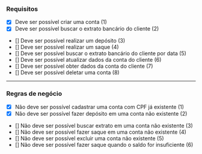 ### Requisitos

- [x] Deve ser possível criar uma conta (1)
- [x] Deve ser possível buscar o extrato bancário do cliente (2)
- [] Deve ser possível realizar um depósito (3)
- [] Deve ser possível realizar um saque (4)
- [] Deve ser possível buscar o extrato bancário do cliente por data (5)
- [] Deve ser possível atualizar dados da conta do cliente (6)
- [] Deve ser possível obter dados da conta do cliente (7)
- [] Deve ser possível deletar uma conta (8)

---

### Regras de negócio

- [x] Não deve ser possível cadastrar uma conta com CPF já existente (1)
- [x] Não deve ser possível fazer depósito em uma conta não existente (2)
- [] Não deve ser possível buscar extrato em uma conta não existente (3)
- [] Não deve ser possível fazer saque em uma conta não existente (4)
- [] Não deve ser possível excluir uma conta não existente (5)
- [] Não deve ser possível fazer saque quando o saldo for insuficiente (6)